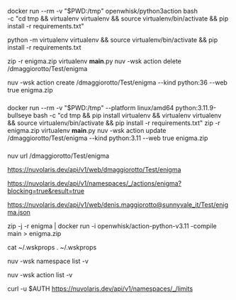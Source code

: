 


docker run --rm -v "$PWD:/tmp" openwhisk/python3action bash \
  -c "cd tmp && virtualenv virtualenv && source virtualenv/bin/activate && pip install -r requirements.txt"

python -m virtualenv virtualenv && source virtualenv/bin/activate && pip install -r requirements.txt

zip -r enigma.zip virtualenv __main__.py
nuv -wsk action delete /dmaggiorotto/Test/enigma 


nuv -wsk action create /dmaggiorotto/Test/enigma --kind python:36  --web true  enigma.zip

###
docker run --rm -v "$PWD:/tmp" --platform linux/amd64 python:3.11.9-bullseye bash -c "cd tmp && pip install virtualenv && virtualenv virtualenv && source virtualenv/bin/activate && pip install -r requirements.txt"
zip -r enigma.zip virtualenv __main__.py
nuv -wsk action update /dmaggiorotto/Test/enigma --kind python:3.11  --web true  enigma.zip
###

nuv url /dmaggiorotto/Test/enigma

https://nuvolaris.dev/api/v1/web/dmaggiorotto/Test/enigma

https://nuvolaris.dev/api/v1/namespaces/_/actions/enigma?blocking=true&result=true

https://nuvolaris.dev/api/v1/web/denis.maggiorotto@sunnyvale_it/Test/enigma.json



zip -j -r enigma | docker run -i openwhisk/action-python-v3.11 -compile main > enigma.zip

cat ~/.wskprops
. ~/.wskprops

nuv -wsk namespace list -v

nuv -wsk action list -v



curl -u $AUTH  https://nuvolaris.dev/api/v1/namespaces/_/limits





